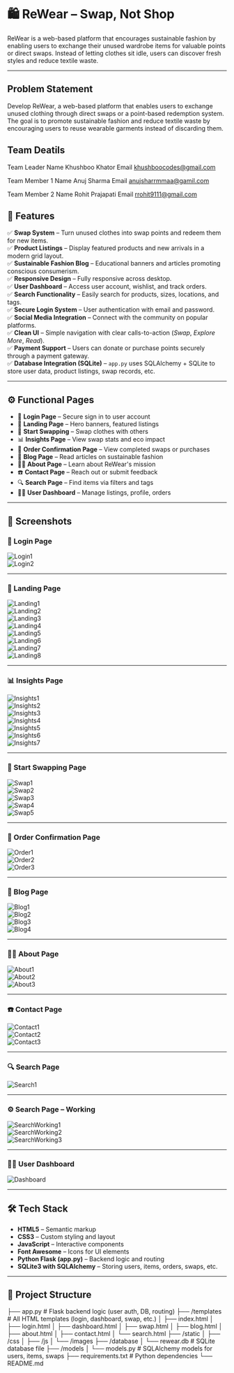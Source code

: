 # 🛍️ ReWear – Swap, Not Shop

ReWear is a web-based platform that encourages sustainable fashion by enabling users to exchange their unused wardrobe items for valuable points or direct swaps. Instead of letting clothes sit idle, users can discover fresh styles and reduce textile waste.

---
## Problem Statement

Develop ReWear, a web-based platform that enables users to exchange unused clothing
through direct swaps or a point-based redemption system. The goal is to promote sustainable
fashion and reduce textile waste by encouraging users to reuse wearable garments instead of
discarding them.

## Team Deatils

Team Leader Name
Khushboo Khator
Email
khushboocodes@gmail.com


Team Member 1
Name
Anuj Sharma
Email
anujsharrmmaa@gamil.com

Team Member 2
Name
Rohit Prajapati
Email
rrohit9111@gmail.com

## 🌟 Features

✅ **Swap System** – Turn unused clothes into swap points and redeem them for new items.  
✅ **Product Listings** – Display featured products and new arrivals in a modern grid layout.  
✅ **Sustainable Fashion Blog** – Educational banners and articles promoting conscious consumerism.  
✅ **Responsive Design** – Fully responsive across desktop.  
✅ **User Dashboard** – Access user account, wishlist, and track orders.  
✅ **Search Functionality** – Easily search for products, sizes, locations, and tags.  
✅ **Secure Login System** – User authentication with email and password.  
✅ **Social Media Integration** – Connect with the community on popular platforms.  
✅ **Clean UI** – Simple navigation with clear calls-to-action (*Swap*, *Explore More*, *Read*).  
✅ **Payment Support** – Users can donate or purchase points securely through a payment gateway.  
✅ **Database Integration (SQLite)** – `app.py` uses SQLAlchemy + SQLite to store user data, product listings, swap records, etc.

---

## ⚙️ Functional Pages

- 🔐 **Login Page** – Secure sign in to user account  
- 🎯 **Landing Page** – Hero banners, featured listings  
- 👕 **Start Swapping** – Swap clothes with others  
- 📊 **Insights Page** – View swap stats and eco impact  
- 📝 **Order Confirmation Page** – View completed swaps or purchases  
- 📰 **Blog Page** – Read articles on sustainable fashion  
- 🧑‍💻 **About Page** – Learn about ReWear's mission  
- ☎️ **Contact Page** – Reach out or submit feedback  
- 🔍 **Search Page** – Find items via filters and tags  
- 🧑‍💼 **User Dashboard** – Manage listings, profile, orders

---
## 📸 Screenshots

### 🔐 Login Page  
![Login1](https://github.com/user-attachments/assets/dbef1e7c-9899-463e-9b5a-67e875ff00b2)  
![Login2](https://github.com/user-attachments/assets/18fc7b5a-bbfc-4179-92a7-074cb0df6b15)

---

### 🎯 Landing Page  
![Landing1](https://github.com/user-attachments/assets/b3ae8dbc-a7ae-4d6a-b9d3-4b8be5719234)  
![Landing2](https://github.com/user-attachments/assets/14785f9e-76a2-4d11-8f79-acdc124207ee)  
![Landing3](https://github.com/user-attachments/assets/9ea91d5c-2d1e-4564-b9fe-a8c1a56f2d80)  
![Landing4](https://github.com/user-attachments/assets/a57a9d1b-f43f-4a0f-8363-4018ebde1218)  
![Landing5](https://github.com/user-attachments/assets/48a34f6b-3deb-4ec3-8531-ae4a22fa2c66)  
![Landing6](https://github.com/user-attachments/assets/1aa26edc-0d99-4c54-a32f-a4a8216c2c1a)  
![Landing7](https://github.com/user-attachments/assets/bf6382e8-9328-4d91-a0af-113246752849)  
![Landing8](https://github.com/user-attachments/assets/00040c49-adcb-49e6-b418-15ded19ace04)

---

### 📊 Insights Page  
![Insights1](https://github.com/user-attachments/assets/4cbe3650-444a-41a3-9012-30d061083952)  
![Insights2](https://github.com/user-attachments/assets/0a3c3435-a55b-4517-8863-e1fb149471e5)  
![Insights3](https://github.com/user-attachments/assets/cf9114ea-6a2b-409e-aa45-1202824b6825)  
![Insights4](https://github.com/user-attachments/assets/abfb3f1e-069f-4dde-9a8e-2e1ce7acbdc6)  
![Insights5](https://github.com/user-attachments/assets/d798ba66-d995-40c3-b670-f395bd48e9ed)  
![Insights6](https://github.com/user-attachments/assets/06a1c407-8d97-44d3-8271-b87c33bc989d)  
![Insights7](https://github.com/user-attachments/assets/036ec622-b5d6-4415-a43c-e24922afa730)

---

### 👕 Start Swapping Page  
![Swap1](https://github.com/user-attachments/assets/e2393d54-eedc-4d88-8e95-adfcb9a9352f)  
![Swap2](https://github.com/user-attachments/assets/0777fdf8-3633-4d6b-84ed-f35a80bd48a9)  
![Swap3](https://github.com/user-attachments/assets/ca44f006-e0c7-4e08-8f17-eb9471983cc7)  
![Swap4](https://github.com/user-attachments/assets/69a44e07-b797-4677-8cce-d4b591e461cf)  
![Swap5](https://github.com/user-attachments/assets/5f277381-ff1c-45dc-a187-afc027d72858)

---

### 📝 Order Confirmation Page  
![Order1](https://github.com/user-attachments/assets/16491c69-f60b-4587-8764-21d0792f8200)  
![Order2](https://github.com/user-attachments/assets/22012311-4baf-43c1-b168-bf7333fc6ba6)  
![Order3](https://github.com/user-attachments/assets/a65a7fcd-1edd-4e41-8f16-e7cbb51111a3)

---

### 📰 Blog Page  
![Blog1](https://github.com/user-attachments/assets/c5b3ce1a-60ec-42de-8281-037a2b99b012)  
![Blog2](https://github.com/user-attachments/assets/9adc67d7-e380-472c-89e6-7d654557df81)  
![Blog3](https://github.com/user-attachments/assets/bfa46279-4757-4bc4-8612-87b537b28ad7)  
![Blog4](https://github.com/user-attachments/assets/ce91339e-8287-42e2-8b22-6d83d806f2cf)

---

### 🧑‍💻 About Page  
![About1](https://github.com/user-attachments/assets/60455603-a704-4f90-b3e6-b0f1441382e8)  
![About2](https://github.com/user-attachments/assets/ff69a258-3190-4ae5-94d5-75f2bd29e1ac)  
![About3](https://github.com/user-attachments/assets/7d805d98-9d87-4956-8c56-ee45950eb275)

---

### ☎️ Contact Page  
![Contact1](https://github.com/user-attachments/assets/b83b4215-69f9-45af-8348-9e3754e429be)  
![Contact2](https://github.com/user-attachments/assets/b262a911-ea9e-4b83-820d-1960f579f8e1)  
![Contact3](https://github.com/user-attachments/assets/53efb4eb-fd8a-4b55-8916-ba1a4a915259)

---

### 🔍 Search Page  
![Search1](https://github.com/user-attachments/assets/f9652a6b-2d5c-4a82-b893-05530f5e3c5a)

---

### ⚙️ Search Page – Working  
![SearchWorking1](https://github.com/user-attachments/assets/91fe316b-98bd-4be7-a375-dba2fd84f8e9)  
![SearchWorking2](https://github.com/user-attachments/assets/fff9004c-7334-4c3a-8334-51849bed997f)  
![SearchWorking3](https://github.com/user-attachments/assets/59655ea8-7487-48e6-9e01-04adc7fc9a20)

---

### 🧑‍💼 User Dashboard  
![Dashboard](https://github.com/user-attachments/assets/41a213b3-ec6b-4b6d-b322-3f90e895135b)

---
## 🛠️ Tech Stack

- **HTML5** – Semantic markup  
- **CSS3** – Custom styling and layout  
- **JavaScript** – Interactive components  
- **Font Awesome** – Icons for UI elements  
- **Python Flask (app.py)** – Backend logic and routing  
- **SQLite3 with SQLAlchemy** – Storing users, items, orders, swaps, etc.

---


## 📂 Project Structure

├── app.py # Flask backend logic (user auth, DB, routing)
├── /templates # All HTML templates (login, dashboard, swap, etc.)
│ ├── index.html
│ ├── login.html
│ ├── dashboard.html
│ ├── swap.html
│ ├── blog.html
│ ├── about.html
│ ├── contact.html
│ └── search.html
├── /static
│ ├── /css
│ ├── /js
│ └── /images
├── /database
│ └── rewear.db # SQLite database file
├── /models
│ └── models.py # SQLAlchemy models for users, items, swaps
├── requirements.txt # Python dependencies
└── README.md

